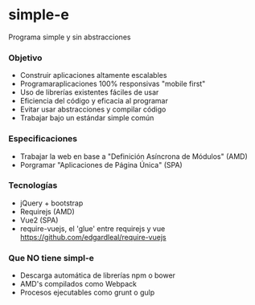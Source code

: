 
# simple-e
Programa simple y sin abstracciones

### Objetivo
- Construir aplicaciones altamente escalables
- Programaraplicaciones 100% responsivas "mobile first" 
- Uso de librerías existentes fáciles de usar
- Eficiencia del código y eficacia al programar
- Evitar usar abstracciones y compilar código
- Trabajar bajo un estándar simple común

### Especificaciones
- Trabajar la web en base a "Definición Asíncrona de Módulos" (AMD)
- Porgramar "Aplicaciones de Página Única" (SPA)

### Tecnologías
- jQuery + bootstrap
- Requirejs (AMD)
- Vue2 (SPA)
- require-vuejs, el 'glue' entre requirejs y vue https://github.com/edgardleal/require-vuejs

### Que NO tiene simpl-e
- Descarga automática de librerías npm o bower
- AMD's compilados como Webpack
- Procesos ejecutables como grunt o gulp
